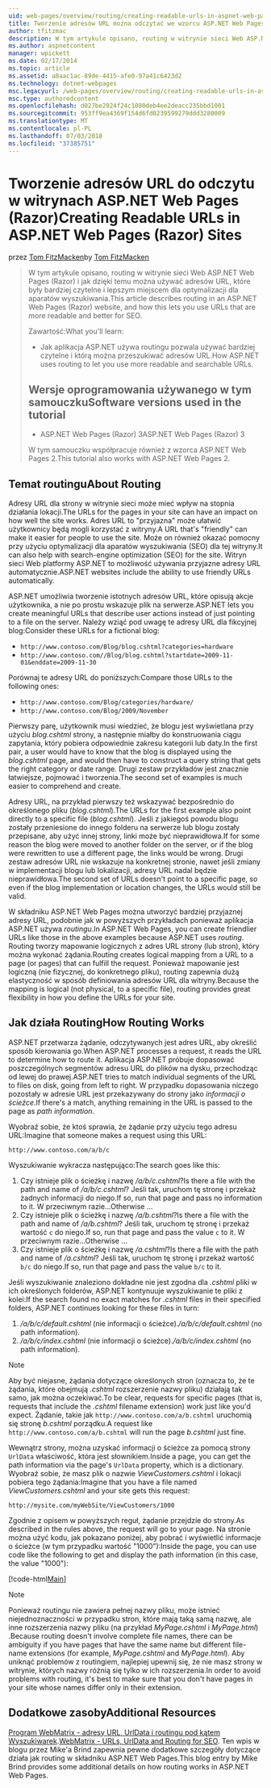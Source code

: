 ```yaml
---
uid: web-pages/overview/routing/creating-readable-urls-in-aspnet-web-pages-sites
title: Tworzenie adresów URL można odczytać we wzorcu ASP.NET Web Pages witryny (Razor) | Dokumentacja firmy Microsoft
author: tfitzmac
description: W tym artykule opisano, routing w witrynie sieci Web ASP.NET Web Pages (Razor) i jak dzięki temu można używać adresów URL, które były bardziej czytelne i lepszym miejscem dla optymalizacji dla aparatów wyszukiwania. Po otwarciu...
ms.author: aspnetcontent
manager: wpickett
ms.date: 02/17/2014
ms.topic: article
ms.assetid: a8aac1ac-89de-4415-afe0-97a41c6423d2
ms.technology: dotnet-webpages
msc.legacyurl: /web-pages/overview/routing/creating-readable-urls-in-aspnet-web-pages-sites
msc.type: authoredcontent
ms.openlocfilehash: d027be2924f24c1080deb4ee2deacc235bbd1001
ms.sourcegitcommit: 953ff9ea4369f154d6fd0239599279ddd3280009
ms.translationtype: MT
ms.contentlocale: pl-PL
ms.lasthandoff: 07/03/2018
ms.locfileid: "37385751"
---
```

<a name="creating-readable-urls-in-aspnet-web-pages-razor-sites"></a><span data-ttu-id="fc017-104">Tworzenie adresów URL do odczytu w witrynach ASP.NET Web Pages (Razor)</span><span class="sxs-lookup"><span data-stu-id="fc017-104">Creating Readable URLs in ASP.NET Web Pages (Razor) Sites</span></span>
====================
<span data-ttu-id="fc017-105">przez [Tom FitzMacken](https://github.com/tfitzmac)</span><span class="sxs-lookup"><span data-stu-id="fc017-105">by [Tom FitzMacken](https://github.com/tfitzmac)</span></span>

> <span data-ttu-id="fc017-106">W tym artykule opisano, routing w witrynie sieci Web ASP.NET Web Pages (Razor) i jak dzięki temu można używać adresów URL, które były bardziej czytelne i lepszym miejscem dla optymalizacji dla aparatów wyszukiwania.</span><span class="sxs-lookup"><span data-stu-id="fc017-106">This article describes routing in an ASP.NET Web Pages (Razor) website, and how this lets you use URLs that are more readable and better for SEO.</span></span>
> 
> <span data-ttu-id="fc017-107">Zawartość:</span><span class="sxs-lookup"><span data-stu-id="fc017-107">What you'll learn:</span></span>
> 
> - <span data-ttu-id="fc017-108">Jak aplikacja ASP.NET używa routingu pozwala używać bardziej czytelne i którą można przeszukiwać adresów URL.</span><span class="sxs-lookup"><span data-stu-id="fc017-108">How ASP.NET uses routing to let you use more readable and searchable URLs.</span></span>
>   
> 
> ## <a name="software-versions-used-in-the-tutorial"></a><span data-ttu-id="fc017-109">Wersje oprogramowania używanego w tym samouczku</span><span class="sxs-lookup"><span data-stu-id="fc017-109">Software versions used in the tutorial</span></span>
> 
> 
> - <span data-ttu-id="fc017-110">ASP.NET Web Pages (Razor) 3</span><span class="sxs-lookup"><span data-stu-id="fc017-110">ASP.NET Web Pages (Razor) 3</span></span>
>   
> 
> <span data-ttu-id="fc017-111">W tym samouczku współpracuje również z wzorca ASP.NET Web Pages 2.</span><span class="sxs-lookup"><span data-stu-id="fc017-111">This tutorial also works with ASP.NET Web Pages 2.</span></span>


## <a name="about-routing"></a><span data-ttu-id="fc017-112">Temat routingu</span><span class="sxs-lookup"><span data-stu-id="fc017-112">About Routing</span></span>

<span data-ttu-id="fc017-113">Adresy URL dla strony w witrynie sieci może mieć wpływ na stopnia działania lokacji.</span><span class="sxs-lookup"><span data-stu-id="fc017-113">The URLs for the pages in your site can have an impact on how well the site works.</span></span> <span data-ttu-id="fc017-114">Adres URL to &quot;przyjazna&quot; może ułatwić użytkownicy będą mogli korzystać z witryny.</span><span class="sxs-lookup"><span data-stu-id="fc017-114">A URL that's &quot;friendly&quot; can make it easier for people to use the site.</span></span> <span data-ttu-id="fc017-115">Może on również okazać pomocny przy użyciu optymalizacji dla aparatów wyszukiwania (SEO) dla tej witryny.</span><span class="sxs-lookup"><span data-stu-id="fc017-115">It can also help with search-engine optimization (SEO) for the site.</span></span> <span data-ttu-id="fc017-116">Witryn sieci Web platformy ASP.NET to możliwość używania przyjazne adresy URL automatycznie.</span><span class="sxs-lookup"><span data-stu-id="fc017-116">ASP.NET websites include the ability to use friendly URLs automatically.</span></span>

<span data-ttu-id="fc017-117">ASP.NET umożliwia tworzenie istotnych adresów URL, które opisują akcje użytkownika, a nie po prostu wskazuje plik na serwerze.</span><span class="sxs-lookup"><span data-stu-id="fc017-117">ASP.NET lets you create meaningful URLs that describe user actions instead of just pointing to a file on the server.</span></span> <span data-ttu-id="fc017-118">Należy wziąć pod uwagę te adresy URL dla fikcyjnej blog:</span><span class="sxs-lookup"><span data-stu-id="fc017-118">Consider these URLs for a fictional blog:</span></span>

- `http://www.contoso.com/Blog/blog.cshtml?categories=hardware`
- `http://www.contoso.com//Blog/blog.cshtml?startdate=2009-11-01&enddate=2009-11-30`

<span data-ttu-id="fc017-119">Porównaj te adresy URL do poniższych:</span><span class="sxs-lookup"><span data-stu-id="fc017-119">Compare those URLs to the following ones:</span></span>

- `http://www.contoso.com/Blog/categories/hardware/`
- `http://www.contoso.com/Blog/2009/November`

<span data-ttu-id="fc017-120">Pierwszy parę, użytkownik musi wiedzieć, że blogu jest wyświetlana przy użyciu *blog.cshtml* strony, a następnie miałby do konstruowania ciągu zapytania, który pobiera odpowiednie zakresu kategorii lub daty.</span><span class="sxs-lookup"><span data-stu-id="fc017-120">In the first pair, a user would have to know that the blog is displayed using the *blog.cshtml* page, and would then have to construct a query string that gets the right category or date range.</span></span> <span data-ttu-id="fc017-121">Drugi zestaw przykładów jest znacznie łatwiejsze, pojmować i tworzenia.</span><span class="sxs-lookup"><span data-stu-id="fc017-121">The second set of examples is much easier to comprehend and create.</span></span>

<span data-ttu-id="fc017-122">Adresy URL, na przykład pierwszy też wskazywać bezpośrednio do określonego pliku (*blog.cshtml*).</span><span class="sxs-lookup"><span data-stu-id="fc017-122">The URLs for the first example also point directly to a specific file (*blog.cshtml*).</span></span> <span data-ttu-id="fc017-123">Jeśli z jakiegoś powodu blogu zostały przeniesione do innego folderu na serwerze lub blogu zostały przepisane, aby użyć innej strony, linki może być nieprawidłowa.</span><span class="sxs-lookup"><span data-stu-id="fc017-123">If for some reason the blog were moved to another folder on the server, or if the blog were rewritten to use a different page, the links would be wrong.</span></span> <span data-ttu-id="fc017-124">Drugi zestaw adresów URL nie wskazuje na konkretnej stronie, nawet jeśli zmiany w implementacji blogu lub lokalizacji, adresy URL nadal będzie nieprawidłowa.</span><span class="sxs-lookup"><span data-stu-id="fc017-124">The second set of URLs doesn't point to a specific page, so even if the blog implementation or location changes, the URLs would still be valid.</span></span>

<span data-ttu-id="fc017-125">W składniku ASP.NET Web Pages można utworzyć bardziej przyjaznej adresy URL, podobnie jak w powyższych przykładach ponieważ aplikacja ASP.NET używa *routingu*.</span><span class="sxs-lookup"><span data-stu-id="fc017-125">In ASP.NET Web Pages, you can create friendlier URLs like those in the above examples because ASP.NET uses *routing*.</span></span> <span data-ttu-id="fc017-126">Routing tworzy mapowanie logicznych z adres URL strony (lub stron), który można wykonać żądania.</span><span class="sxs-lookup"><span data-stu-id="fc017-126">Routing creates logical mapping from a URL to a page (or pages) that can fulfill the request.</span></span> <span data-ttu-id="fc017-127">Ponieważ mapowanie jest logiczną (nie fizycznej, do konkretnego pliku), routing zapewnia dużą elastyczność w sposób definiowania adresów URL dla witryny.</span><span class="sxs-lookup"><span data-stu-id="fc017-127">Because the mapping is logical (not physical, to a specific file), routing provides great flexibility in how you define the URLs for your site.</span></span>

## <a name="how-routing-works"></a><span data-ttu-id="fc017-128">Jak działa Routing</span><span class="sxs-lookup"><span data-stu-id="fc017-128">How Routing Works</span></span>

<span data-ttu-id="fc017-129">ASP.NET przetwarza żądanie, odczytywanych jest adres URL, aby określić sposób kierowania go.</span><span class="sxs-lookup"><span data-stu-id="fc017-129">When ASP.NET processes a request, it reads the URL to determine how to route it.</span></span> <span data-ttu-id="fc017-130">Aplikacja ASP.NET próbuje dopasować poszczególnych segmentów adresu URL do plików na dysku, przechodząc od lewej do prawej.</span><span class="sxs-lookup"><span data-stu-id="fc017-130">ASP.NET tries to match individual segments of the URL to files on disk, going from left to right.</span></span> <span data-ttu-id="fc017-131">W przypadku dopasowania niczego pozostały w adresie URL jest przekazywany do strony jako *informacji o ścieżce*.</span><span class="sxs-lookup"><span data-stu-id="fc017-131">If there's a match, anything remaining in the URL is passed to the page as *path information*.</span></span>

<span data-ttu-id="fc017-132">Wyobraź sobie, że ktoś sprawia, że żądanie przy użyciu tego adresu URL:</span><span class="sxs-lookup"><span data-stu-id="fc017-132">Imagine that someone makes a request using this URL:</span></span>

`http://www.contoso.com/a/b/c`

<span data-ttu-id="fc017-133">Wyszukiwanie wykracza następująco:</span><span class="sxs-lookup"><span data-stu-id="fc017-133">The search goes like this:</span></span>

1. <span data-ttu-id="fc017-134">Czy istnieje plik o ścieżkę i nazwę */a/b/c.cshtml*?</span><span class="sxs-lookup"><span data-stu-id="fc017-134">Is there a file with the path and name of */a/b/c.cshtml*?</span></span> <span data-ttu-id="fc017-135">Jeśli tak, uruchom tę stronę i przekaż żadnych informacji do niego.</span><span class="sxs-lookup"><span data-stu-id="fc017-135">If so, run that page and pass no information to it.</span></span> <span data-ttu-id="fc017-136">W przeciwnym razie...</span><span class="sxs-lookup"><span data-stu-id="fc017-136">Otherwise ...</span></span>
2. <span data-ttu-id="fc017-137">Czy istnieje plik o ścieżkę i nazwę */a/b.cshtml*?</span><span class="sxs-lookup"><span data-stu-id="fc017-137">Is there a file with the path and name of */a/b.cshtml*?</span></span> <span data-ttu-id="fc017-138">Jeśli tak, uruchom tę stronę i przekaż wartość `c` do niego.</span><span class="sxs-lookup"><span data-stu-id="fc017-138">If so, run that page and pass the value `c` to it.</span></span> <span data-ttu-id="fc017-139">W przeciwnym razie...</span><span class="sxs-lookup"><span data-stu-id="fc017-139">Otherwise …</span></span>
3. <span data-ttu-id="fc017-140">Czy istnieje plik o ścieżkę i nazwę */a.cshtml*?</span><span class="sxs-lookup"><span data-stu-id="fc017-140">Is there a file with the path and name of */a.cshtml*?</span></span> <span data-ttu-id="fc017-141">Jeśli tak, uruchom tę stronę i przekaż wartość `b/c` do niego.</span><span class="sxs-lookup"><span data-stu-id="fc017-141">If so, run that page and pass the value `b/c` to it.</span></span>

<span data-ttu-id="fc017-142">Jeśli wyszukiwanie znaleziono dokładne nie jest zgodna dla *.cshtml* pliki w ich określonych folderów, ASP.NET kontynuuje wyszukiwanie te pliki z kolei:</span><span class="sxs-lookup"><span data-stu-id="fc017-142">If the search found no exact matches for *.cshtml* files in their specified folders, ASP.NET continues looking for these files in turn:</span></span>

1. <span data-ttu-id="fc017-143">*/a/b/c/default.cshtml* (nie informacji o ścieżce).</span><span class="sxs-lookup"><span data-stu-id="fc017-143">*/a/b/c/default.cshtml* (no path information).</span></span>
2. <span data-ttu-id="fc017-144">*/a/b/c/index.cshtml* (nie informacji o ścieżce).</span><span class="sxs-lookup"><span data-stu-id="fc017-144">*/a/b/c/index.cshtml* (no path information).</span></span>

> [!NOTE]
> <span data-ttu-id="fc017-145">Aby być niejasne, żądania dotyczące określonych stron (oznacza to, że te żądania, które obejmują *.cshtml* rozszerzenie nazwy pliku) działają tak samo, jak można oczekiwać.</span><span class="sxs-lookup"><span data-stu-id="fc017-145">To be clear, requests for specific pages (that is, requests that include the *.cshtml* filename extension) work just like you'd expect.</span></span> <span data-ttu-id="fc017-146">Żądanie, takie jak `http://www.contoso.com/a/b.cshtml` uruchomią się stronę *b.cshtml* porządku.</span><span class="sxs-lookup"><span data-stu-id="fc017-146">A request like `http://www.contoso.com/a/b.cshtml` will run the page *b.cshtml* just fine.</span></span>


<span data-ttu-id="fc017-147">Wewnątrz strony, można uzyskać informacji o ścieżce za pomocą strony `UrlData` właściwość, która jest słownikiem.</span><span class="sxs-lookup"><span data-stu-id="fc017-147">Inside a page, you can get the path information via the page's `UrlData` property, which is a dictionary.</span></span> <span data-ttu-id="fc017-148">Wyobraź sobie, że masz plik o nazwie *ViewCustomers.cshtml* i lokacji pobiera tego żądania:</span><span class="sxs-lookup"><span data-stu-id="fc017-148">Imagine that you have a file named *ViewCustomers.cshtml* and your site gets this request:</span></span>

`http://mysite.com/myWebSite/ViewCustomers/1000`

<span data-ttu-id="fc017-149">Zgodnie z opisem w powyższych reguł, żądanie przejdzie do strony.</span><span class="sxs-lookup"><span data-stu-id="fc017-149">As described in the rules above, the request will go to your page.</span></span> <span data-ttu-id="fc017-150">Na stronie można użyć kodu, jak pokazano poniżej, aby pobrać i wyświetlić informacje o ścieżce (w tym przypadku wartość &quot;1000&quot;):</span><span class="sxs-lookup"><span data-stu-id="fc017-150">Inside the page, you can use code like the following to get and display the path information (in this case, the value &quot;1000&quot;):</span></span>

[!code-html[Main](creating-readable-urls-in-aspnet-web-pages-sites/samples/sample1.html)]

> [!NOTE]
> <span data-ttu-id="fc017-151">Ponieważ routingu nie zawiera pełnej nazwy pliku, może istnieć niejednoznaczności w przypadku stron, które mają taką samą nazwę, ale inne rozszerzenia nazwy pliku (na przykład *MyPage.cshtml* i *MyPage.html*) .</span><span class="sxs-lookup"><span data-stu-id="fc017-151">Because routing doesn't involve complete file names, there can be ambiguity if you have pages that have the same name but different file-name extensions (for example, *MyPage.cshtml* and *MyPage.html*).</span></span> <span data-ttu-id="fc017-152">Aby uniknąć problemów z routingiem, najlepiej upewnij się, że nie masz strony w witrynie, których nazwy różnią się tylko w ich rozszerzenia.</span><span class="sxs-lookup"><span data-stu-id="fc017-152">In order to avoid problems with routing, it's best to make sure that you don't have pages in your site whose names differ only in their extension.</span></span>


<a id="Additional_Resources"></a>
## <a name="additional-resources"></a><span data-ttu-id="fc017-153">Dodatkowe zasoby</span><span class="sxs-lookup"><span data-stu-id="fc017-153">Additional Resources</span></span>

<span data-ttu-id="fc017-154">[Program WebMatrix - adresy URL, UrlData i routingu pod kątem Wyszukiwarek](http://www.mikesdotnetting.com/Article/165/WebMatrix-URLs-UrlData-and-Routing-for-SEO).</span><span class="sxs-lookup"><span data-stu-id="fc017-154">[WebMatrix - URLs, UrlData and Routing for SEO](http://www.mikesdotnetting.com/Article/165/WebMatrix-URLs-UrlData-and-Routing-for-SEO).</span></span> <span data-ttu-id="fc017-155">Ten wpis w blogu przez Mike'a Brind zapewnia pewne dodatkowe szczegóły dotyczące działa jak routing w składniku ASP.NET Web Pages.</span><span class="sxs-lookup"><span data-stu-id="fc017-155">This blog entry by Mike Brind provides some additional details on how routing works in ASP.NET Web Pages.</span></span>
